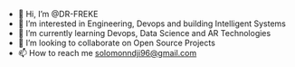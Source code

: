 - 👋 Hi, I’m @DR-FREKE
- 👀 I’m interested in Engineering, Devops and building Intelligent Systems
- 🌱 I’m currently learning Devops, Data Science and AR Technologies
- 💞️ I’m looking to collaborate on Open Source Projects
- 📫 How to reach me solomonndji96@gmail.com

<!---
DR-FREKE/DR-FREKE is a ✨ special ✨ repository because its `README.md` (this file) appears on your GitHub profile.
You can click the Preview link to take a look at your changes.
--->
